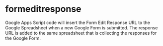 # formeditresponse
Google Apps Script code will insert the Form Edit Response URL to the Google Spreadsheet when a new Google Form is submitted. The response URL is added to the same spreadsheet that is collecting the responses for the Google Form.
